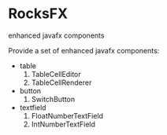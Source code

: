# RocksFX
enhanced javafx components

Provide a set of enhanced javafx components:
* table
  1. TableCellEditor
  2. TableCellRenderer 
* button
  1. SwitchButton 
* textfield
  1. FloatNumberTextField
  2. IntNumberTextField
